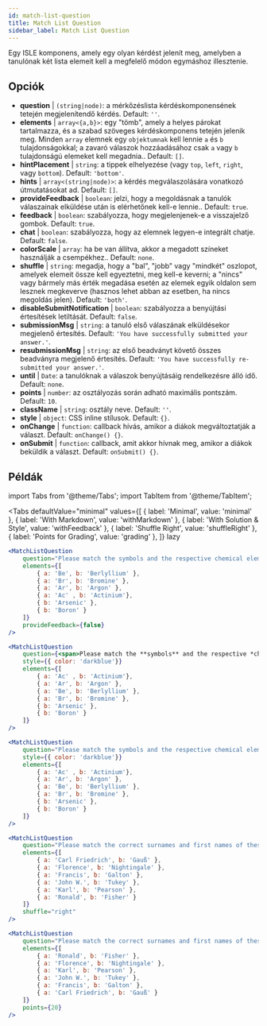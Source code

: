 ```yaml
---
id: match-list-question 
title: Match List Question
sidebar_label: Match List Question
---
```


Egy ISLE komponens, amely egy olyan kérdést jelenít meg, amelyben a tanulónak két lista elemeit kell a megfelelő módon egymáshoz illesztenie.

## Opciók

* __question__ | `(string|node)`: a mérkőzéslista kérdéskomponensének tetején megjelenítendő kérdés. Default: `''`.
* __elements__ | `array<{a,b}>`: egy "tömb", amely a helyes párokat tartalmazza, és a szabad szöveges kérdéskomponens tetején jelenik meg. Minden `array` elemnek egy `objektumnak` kell lennie `a` és `b` tulajdonságokkal; a zavaró válaszok hozzáadásához csak `a` vagy `b` tulajdonságú elemeket kell megadnia.. Default: `[]`.
* __hintPlacement__ | `string`: a tippek elhelyezése (vagy `top`, `left`, `right`, vagy `bottom`). Default: `'bottom'`.
* __hints__ | `array<(string|node)>`: a kérdés megválaszolására vonatkozó útmutatásokat ad. Default: `[]`.
* __provideFeedback__ | `boolean`: jelzi, hogy a megoldásnak a tanulók válaszainak elküldése után is elérhetőnek kell-e lennie.. Default: `true`.
* __feedback__ | `boolean`: szabályozza, hogy megjelenjenek-e a visszajelző gombok. Default: `true`.
* __chat__ | `boolean`: szabályozza, hogy az elemnek legyen-e integrált chatje. Default: `false`.
* __colorScale__ | `array`: ha be van állítva, akkor a megadott színeket használják a csempékhez.. Default: `none`.
* __shuffle__ | `string`: megadja, hogy a "bal", "jobb" vagy "mindkét" oszlopot, amelyek elemeit össze kell egyeztetni, meg kell-e keverni; a "nincs" vagy bármely más érték megadása esetén az elemek egyik oldalon sem lesznek megkeverve (hasznos lehet abban az esetben, ha nincs megoldás jelen). Default: `'both'`.
* __disableSubmitNotification__ | `boolean`: szabályozza a benyújtási értesítések letiltását. Default: `false`.
* __submissionMsg__ | `string`: a tanuló első válaszának elküldésekor megjelenő értesítés. Default: `'You have successfully submitted your answer.'`.
* __resubmissionMsg__ | `string`: az első beadványt követő összes beadványra megjelenő értesítés. Default: `'You have successfully re-submitted your answer.'`.
* __until__ | `Date`: a tanulóknak a válaszok benyújtásáig rendelkezésre álló idő. Default: `none`.
* __points__ | `number`: az osztályozás során adható maximális pontszám. Default: `10`.
* __className__ | `string`: osztály neve. Default: `''`.
* __style__ | `object`: CSS inline stílusok. Default: `{}`.
* __onChange__ | `function`: callback hívás, amikor a diákok megváltoztatják a választ. Default: `onChange() {}`.
* __onSubmit__ | `function`: callback, amit akkor hívnak meg, amikor a diákok beküldik a választ. Default: `onSubmit() {}`.


## Példák

import Tabs from '@theme/Tabs';
import TabItem from '@theme/TabItem';

<Tabs
    defaultValue="minimal"
    values={[
        { label: 'Minimal', value: 'minimal' },
        { label: 'With Markdown', value: 'withMarkdown' },
        { label: 'With Solution & Style', value: 'withFeedback' },
        { label: 'Shuffle Right', value: 'shuffleRight' },
        { label: 'Points for Grading', value: 'grading' },
    ]}
    lazy
>

<TabItem value="minimal">

```jsx live
<MatchListQuestion
    question="Please match the symbols and the respective chemical element."
    elements={[
        { a: 'Be', b: 'Berlyllium' },
        { a: 'Br', b: 'Bromine' },
        { a: 'Ar', b: 'Argon' },
        { a: 'Ac' , b: 'Actinium'},
        { b: 'Arsenic' },
        { b: 'Boron' }
    ]}
    provideFeedback={false}
/>
```
</TabItem>

<TabItem value="withMarkdown">

```jsx live
<MatchListQuestion
    question={<span>Please match the **symbols** and the respective *chemical* element.</span>}
    style={{ color: 'darkblue'}}
    elements={[
        { a: 'Ac' , b: 'Actinium'},
        { a: 'Ar', b: 'Argon' },
        { a: 'Be', b: 'Berlyllium' },
        { a: 'Br', b: 'Bromine' },
        { b: 'Arsenic' },
        { b: 'Boron' }
    ]}
/>
```
</TabItem>

<TabItem value="withFeedback">

```jsx live
<MatchListQuestion
    question="Please match the symbols and the respective chemical element."
    style={{ color: 'darkblue'}}
    elements={[
        { a: 'Ac' , b: 'Actinium'},
        { a: 'Ar', b: 'Argon' },
        { a: 'Be', b: 'Berlyllium' },
        { a: 'Br', b: 'Bromine' },
        { b: 'Arsenic' },
        { b: 'Boron' }
    ]}
/>
```
</TabItem>

<TabItem value="shuffleRight">

```jsx live
<MatchListQuestion
    question="Please match the correct surnames and first names of these statisticians."
    elements={[
        { a: 'Carl Friedrich', b: 'Gauß' },
        { a: 'Florence', b: 'Nightingale' },
        { a: 'Francis', b: 'Galton' },
        { a: 'John W.', b: 'Tukey' },
        { a: 'Karl', b: 'Pearson' },
        { a: 'Ronald', b: 'Fisher' }
    ]}
    shuffle="right"
/>
```
</TabItem>

<TabItem value="grading">

```jsx live
<MatchListQuestion
    question="Please match the correct surnames and first names of these statisticians."
    elements={[
        { a: 'Ronald', b: 'Fisher' },
        { a: 'Florence', b: 'Nightingale' },
        { a: 'Karl', b: 'Pearson' },
        { a: 'John W.', b: 'Tukey' },
        { a: 'Francis', b: 'Galton' },
        { a: 'Carl Friedrich', b: 'Gauß' }
    ]}
    points={20}
/>
```
</TabItem>

</Tabs>

